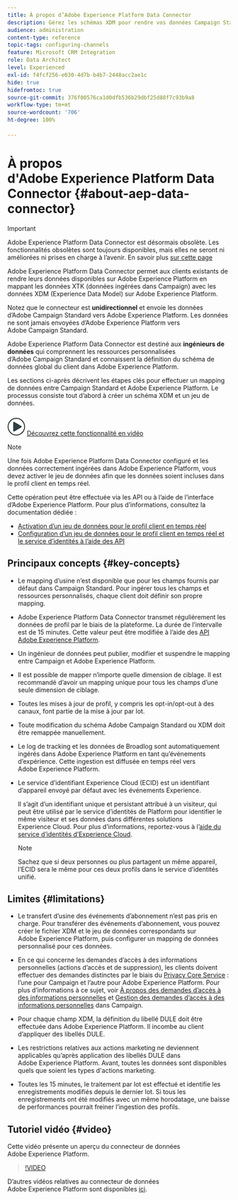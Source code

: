 ```yaml
---
title: À propos d’Adobe Experience Platform Data Connector
description: Gérez les schémas XDM pour rendre vos données Campaign Standard disponibles sur Adobe Experience Platform.
audience: administration
content-type: reference
topic-tags: configuring-channels
feature: Microsoft CRM Integration
role: Data Architect
level: Experienced
exl-id: f4fcf256-e030-4d7b-b4b7-2448acc2ae1c
hide: true
hidefromtoc: true
source-git-commit: 376f00576ca1d0dfb536b29dbf25d88f7c93b9a8
workflow-type: tm+mt
source-wordcount: '706'
ht-degree: 100%

---
```


# À propos d&#39;Adobe Experience Platform Data Connector {#about-aep-data-connector}

>[!IMPORTANT]
>
>Adobe Experience Platform Data Connector est désormais obsolète. Les fonctionnalités obsolètes sont toujours disponibles, mais elles ne seront ni améliorées ni prises en charge à l’avenir. En savoir plus [sur cette page](../../rn/using/deprecated-features.md)

Adobe Experience Platform Data Connector permet aux clients existants de rendre leurs données disponibles sur Adobe Experience Platform en mappant les données XTK (données ingérées dans Campaign) avec les données XDM (Experience Data Model) sur Adobe Experience Platform.

Notez que le connecteur est **unidirectionnel** et envoie les données d’Adobe Campaign Standard vers Adobe Experience Platform. Les données ne sont jamais envoyées d’Adobe Experience Platform vers Adobe Campaign Standard.

Adobe Experience Platform Data Connector est destiné aux **ingénieurs de données** qui comprennent les ressources personnalisées d’Adobe Campaign Standard et connaissent la définition du schéma de données global du client dans Adobe Experience Platform.

Les sections ci-après décrivent les étapes clés pour effectuer un mapping de données entre Campaign Standard et Adobe Experience Platform. Le processus consiste tout d’abord à créer un schéma XDM et un jeu de données.

![](assets/do-not-localize/how-to-video.png) [Découvrez cette fonctionnalité en vidéo](#video)

>[!NOTE]
>Une fois Adobe Experience Platform Data Connector configuré et les données correctement ingérées dans Adobe Experience Platform, vous devez activer le jeu de données afin que les données soient incluses dans le profil client en temps réel.
>
>Cette opération peut être effectuée via les API ou à l’aide de l’interface d’Adobe Experience Platform. Pour plus d’informations, consultez la documentation dédiée :
>
>* [Activation d’un jeu de données pour le profil client en temps réel](https://experienceleague.adobe.com/docs/experience-platform/rtcdp/datasets/dataset.html?lang=fr)
>* [Configuration d’un jeu de données pour le profil client en temps réel et le service d’identités à l’aide des API](https://experienceleague.adobe.com/docs/experience-platform/catalog/api/getting-started.html?lang=fr)

## Principaux concepts {#key-concepts}

* Le mapping d’usine n’est disponible que pour les champs fournis par défaut dans Campaign Standard. Pour ingérer tous les champs et ressources personnalisés, chaque client doit définir son propre mapping.

* Adobe Experience Platform Data Connector transmet régulièrement les données de profil par le biais de la plateforme. La durée de l’intervalle est de 15 minutes. Cette valeur peut être modifiée à l’aide des [API Adobe Experience Platform](https://experienceleague.adobe.com/docs/experience-platform/ingestion/home.html?lang=fr).

* Un ingénieur de données peut publier, modifier et suspendre le mapping entre Campaign et Adobe Experience Platform.

* Il est possible de mapper n’importe quelle dimension de ciblage. Il est recommandé d’avoir un mapping unique pour tous les champs d’une seule dimension de ciblage.

* Toutes les mises à jour de profil, y compris les opt-in/opt-out à des canaux, font partie de la mise à jour par lot.

* Toute modification du schéma Adobe Campaign Standard ou XDM doit être remappée manuellement. 

* Le log de tracking et les données de Broadlog sont automatiquement ingérés dans Adobe Experience Platform en tant qu’événements d’expérience. Cette ingestion est diffusée en temps réel vers Adobe Experience Platform.

* Le service d’identifiant Experience Cloud (ECID) est un identifiant d’appareil envoyé par défaut avec les événements Experience.

  Il s’agit d’un identifiant unique et persistant attribué à un visiteur, qui peut être utilisé par le service d’identités de Platform pour identifier le même visiteur et ses données dans différentes solutions Experience Cloud. Pour plus d’informations, reportez-vous à l’[aide du service d’identités d’Experience Cloud](https://experienceleague.adobe.com/docs/id-service/using/home.html?lang=fr).

  >[!NOTE]
  >
  >Sachez que si deux personnes ou plus partagent un même appareil, l’ECID sera le même pour ces deux profils dans le service d’identités unifié.

## Limites {#limitations}

* Le transfert d’usine des événements d’abonnement n’est pas pris en charge. Pour transférer des événements d’abonnement, vous pouvez créer le fichier XDM et le jeu de données correspondants sur Adobe Experience Platform, puis configurer un mapping de données personnalisé pour ces données.

* En ce qui concerne les demandes d’accès à des informations personnelles (actions d’accès et de suppression), les clients doivent effectuer des demandes distinctes par le biais du [Privacy Core Service](https://experienceleague.adobe.com/docs/experience-platform/privacy/home.html?lang=fr#how-to-use-privacy-service-to-manage-privacy-job-requests) : l’une pour Campaign et l’autre pour Adobe Experience Platform. Pour plus d’informations à ce sujet, voir [À propos des demandes d’accès à des informations personnelles](https://helpx.adobe.com/fr/campaign/kb/acs-privacy.html#righttoaccess) et [Gestion des demandes d’accès à des informations personnelles](https://helpx.adobe.com/fr/campaign/kb/acs-privacy.html#ManagingPrivacyRequests) dans Campaign.

* Pour chaque champ XDM, la définition du libellé DULE doit être effectuée dans Adobe Experience Platform. Il incombe au client d’appliquer des libellés DULE.

* Les restrictions relatives aux actions marketing ne deviennent applicables qu’après application des libellés DULE dans Adobe Experience Platform. Avant, toutes les données sont disponibles quels que soient les types d&#39;actions marketing.

* Toutes les 15 minutes, le traitement par lot est effectué et identifie les enregistrements modifiés depuis le dernier lot. Si tous les enregistrements ont été modifiés avec un même horodatage, une baisse de performances pourrait freiner l’ingestion des profils.

## Tutoriel vidéo {#video}

Cette vidéo présente un aperçu du connecteur de données Adobe Experience Platform.

>[!VIDEO](https://video.tv.adobe.com/v/27304?quality=12&captions=eng)

D’autres vidéos relatives au connecteur de données Adobe Experience Platform sont disponibles [ici](https://experienceleague.adobe.com/docs/campaign-learn/campaign-standard-tutorials/administrating/adobe-experience-platform-data-connector/understanding-the-adobe-experience-platform-data-connector.html?lang=fr).
